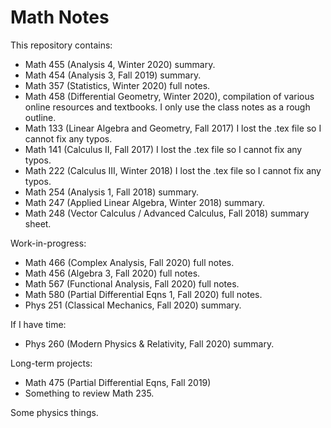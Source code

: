 # Math Notes
This repository contains: 
* Math 455 (Analysis 4, Winter 2020) summary.
* Math 454 (Analysis 3, Fall 2019) summary.
* Math 357 (Statistics, Winter 2020) full notes.
* Math 458 (Differential Geometry, Winter 2020), compilation of various online resources and textbooks. I only use the class notes as a rough outline.  
* Math 133 (Linear Algebra and Geometry, Fall 2017) I lost the .tex file so I cannot fix any typos. 
* Math 141 (Calculus II, Fall 2017) I lost the .tex file so I cannot fix any typos. 
* Math 222 (Calculus III, Winter 2018) I lost the .tex file so I cannot fix any typos.  
* Math 254 (Analysis 1, Fall 2018) summary.
* Math 247 (Applied Linear Algebra, Winter 2018) summary.  
* Math 248 (Vector Calculus / Advanced Calculus, Fall 2018) summary sheet. 

Work-in-progress:
* Math 466 (Complex Analysis, Fall 2020) full notes.
* Math 456 (Algebra 3, Fall 2020) full notes. 
* Math 567 (Functional Analysis, Fall 2020) full notes. 
* Math 580 (Partial Differential Eqns 1, Fall 2020) full notes. 
* Phys 251 (Classical Mechanics, Fall 2020) summary. 

If I have time: 
* Phys 260 (Modern Physics \& Relativity, Fall 2020) summary.

Long-term projects: 

* Math 475 (Partial Differential Eqns, Fall 2019) 
* Something to review Math 235. 

Some physics things. 
